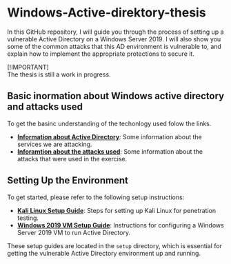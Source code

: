 # Windows-Active-direktory-thesis

In this GitHub repository, I will guide you through the process of setting up a vulnerable Active Directory on a Windows Server 2019. I will also show you some of the common attacks that this AD environment is vulnerable to, and explain how to implement the appropriate protections to secure it.

[!IMPORTANT]  
The thesis is still a work in progress.

## Basic inormation about Windows active directory and attacks used

To get the basinc understanding of the techonlogy used folow the links.

- **[Information about Active Directory](ActiveDirectory/windowsServersAD.md)**: Some information about the services we are attacking.
- **[Inforamtion about the attacks used](ActiveDirectory/usedAttacks.md)**: Some information about the attacks that were used in the exercise. 
## Setting Up the Environment

To get started, please refer to the following setup instructions:

- **[Kali Linux Setup Guide](setup/kaliSetUp.md)**: Steps for setting up Kali Linux for penetration testing.
- **[Windows 2019 VM Setup Guide](setup/windows2019VMsetup.md)**: Instructions for configuring a Windows Server 2019 VM to run Active Directory.

These setup guides are located in the `setup` directory, which is essential for getting the vulnerable Active Directory environment up and running.

